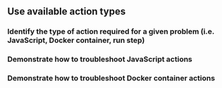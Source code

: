 ## Use available action types

### Identify the type of action required for a given problem (i.e. JavaScript, Docker container, run step)



### Demonstrate how to troubleshoot JavaScript actions



### Demonstrate how to troubleshoot Docker container actions

